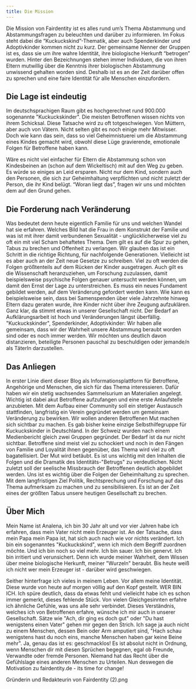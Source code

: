 ```yaml
---
title: Die Mission
---
```


Die Mission von Fairdentity ist es alles rund um’s Thema Abstammung und Abstammungsfragen zu beleuchten und darüber zu informieren. Im Fokus steht dabei die “Kuckuckskind”-Thematik, aber auch Spenderkinder und Adoptivkinder kommen nicht zu kurz.
Der gemeinsame Nenner der Gruppen ist es, dass sie um ihre wahre Identität, ihre biologische Herkunft “betrogen” wurden. Hinter den Bezeichnungen stehen immer Individuen, die von ihren Eltern mutwillig über die Kenntnis ihrer biologischen Abstammung unwissend gehalten worden sind. Deshalb ist es an der Zeit darüber offen zu sprechen und eine faire Identität für alle Menschen einzufordern.

## Die Lage ist eindeutig
Im deutschsprachigen Raum gibt es hochgerechnet rund 900.000 sogenannte "Kuckuckskinder". Die meisten Betroffenen wissen nichts von ihrem Schicksal. Diese Tatsache wird zu oft totgeschwiegen. Von Müttern, aber auch von Vätern. Nicht selten gibt es noch einige mehr Mitwisser. Doch wie kann das sein, dass so viel Geheimnistuerei um die Abstammung eines Kindes gemacht wird, obwohl diese Lüge gravierende, emotionale Folgen für Betroffene haben kann.

Wäre es nicht viel einfacher für Eltern die Abstammung schon von Kindesbeinen an (schon auf dem Wickeltisch) mit auf den Weg zu geben. Es würde so einiges an Leid ersparen. Nicht nur dem Kind, sondern auch den Personen, die sich zur Geheimhaltung verpflichten und nicht zuletzt der Person, die ihr Kind belügt.
“Woran liegt das”, fragen wir uns und möchten dem auf den Grund gehen.

## Die Forderung nach Veränderung
Was bedeutet denn heute eigentlich Familie für uns und welchen Wandel hat sie erfahren. Welches Bild hat die Frau in dem Konstrukt der Familie und was ist mit ihrer damit verbundenen Sexualität - unglücklicherweise viel zu oft ein mit viel Scham behaftetes Thema. Dem gilt es auf die Spur zu gehen, Tabus zu brechen und Offenheit zu verlangen. Wir glauben das ist ein Schritt in die richtige Richtung, für nachfolgende Generationen.
Vielleicht ist es aber auch an der Zeit neue Gesetze zu schreiben. Viel zu oft werden die Folgen größtenteils auf dem Rücken der Kinder ausgetragen. Auch gilt es die Wissenschaft heranzuziehen, um Forschung zuzulassen, damit beispielsweise psychische Folgen genauer untersucht werden können, um damit den Ernst der Lage zu unterstreichen. Es muss ein neues Fundament gebildet werden, auf dem Veränderung gefordert werden kann. Wie kann es beispielsweise sein, dass bei Samenspenden über viele Jahrzehnte hinweg Eltern dazu geraten wurde, ihre Kinder nicht über ihre Zeugung aufzuklären. Ganz klar, da stimmt etwas in unserer Gesellschaft nicht.
Der Bedarf an Aufklärungsarbeit ist hoch und Veränderungen längst überfällig. "Kuckuckskinder", Spenderkinder, Adoptivkinder: Wir haben alle gemeinsam, dass wir der Wahrheit unsere Abstammung beraubt worden sind oder es noch immer werden. Wir möchten uns deutlich davon distanzieren, beteiligte Personen pauschal zu beschuldigen oder jemande/n als TäterIn darzustellen.

## Das Anliegen
In erster Linie dient dieser Blog als Informationsplattform für Betroffene, Angehörige und Menschen, die sich für das Thema interessieren. Dafür haben wir ein stetig wachsendes Sammelsurium an Materialien angelegt. Wichtig ist dabei akut Betroffene aufzufangen und eine erste Anlaufstelle anzubieten. Mit dem Aufbau einer Community soll ein stetiger Austausch stattfinden, langfristig ein Verein gegründet werden um gemeinsam Veränderung zu bewirken. Wir wollen anderen Betroffenen Mut machen sich sichtbar zu machen. Es gab bisher keine einzige Selbsthilfegruppe für Kuckuckskinder in Deutschland. In der Schweiz wurden nach einem Medienbericht gleich zwei Gruppen gegründet. Der Bedarf ist da nur nicht sichtbar. Betroffene sind meist viel zu schockiert und noch in den Fängen von Familie und Loyalität ihnen gegenüber, das Thema wird viel zu oft bagatellisiert. Der Mut wird betäubt.
Es ist uns wichtig mit den Inhalten die Folgen und die Dramatik des Identitäts-"Betrugs" zu verdeutlichen. Nicht zuletzt soll der seelische Missbrauch der Betroffenen deutlich abgebildet werden. Uns ist es wichtig über die Folgen der Geheimhaltung zu sprechen. Mit dem langfristigen Ziel Politik, Rechtsprechung und Forschung auf das Thema aufmerksam zu machen und zu sensibilisieren. Es ist an der Zeit eines der größten Tabus unsere heutigen Gesellschaft zu brechen.

## Über Mich
Mein Name ist Analena, ich bin 30 Jahr alt und vor vier Jahren habe ich erfahren, dass mein Vater nicht mein Erzeuger ist. An der Tatsache, dass mein Papa mein Papa ist, hat sich auch nach wie vor nichts verändert. Ich bin ein sogenanntes "Kuckuckskind", wenn ich mich dem Begriff zuordnen möchte. Und ich bin noch so viel mehr. Ich bin sauer. Ich bin genervt. Ich bin irritiert und verunsichert. Denn ich wurde meiner Wahrheit, dem Wissen über meine biologische Herkunft, meiner "Wurzeln" beraubt. Bis heute weiß ich nicht wer mein Erzeuger ist - darüber wird geschwiegen.

Seither hinterfrage ich vieles in meinem Leben. Vor allem meine Identität. Diese wurde von heute auf morgen völlig auf den Kopf gestellt. WER BIN ICH. Ich spüre deutlich, dass da etwas fehlt und vielleicht habe ich es schon immer gemerkt, dieses fehlende Stück. Von vielen Gleichgesinnten erfahre ich ähnliche Gefühle, was uns alle sehr verbindet. Dieses Verständnis, welches ich von Betroffenen erfahre, wünsche ich mir auch in unserer Gesellschaft. Sätze wie "Ach, dir ging es doch gut" oder "Du hast wenigstens einen Vater" gehen mir gegen den Strich. Ich sage ja auch nicht zu einem Menschen, dessen Bein oder Arm amputiert sind, "Hach schau wenigstens hast du noch eins, manche Menschen haben gar keine Beine mehr". Ja, genau das ist es: geschmacklos! Es ist absolut nicht in Ordnung, wenn Menschen dir mit diesen Sprüchen begegnen, egal ob Freunde, Verwandte oder fremde Personen. Niemand hat das Recht über die Gefühlslage eines anderen Menschen zu Urteilen.
Nun deswegen die Motivation zu fairdentity.de - its time for change!

Gründerin und Redakteurin von Fairdentity (2).png
